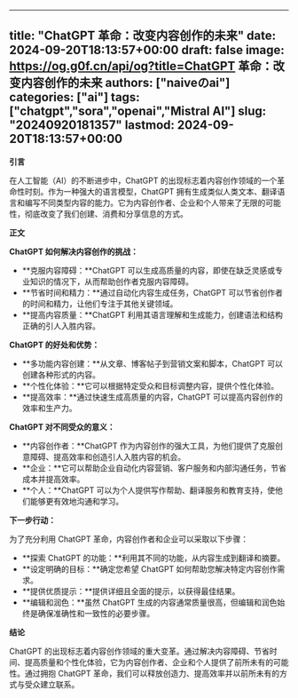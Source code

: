 
---
title: "ChatGPT 革命：改变内容创作的未来"
date: 2024-09-20T18:13:57+00:00
draft: false
image: https://og.g0f.cn/api/og?title=ChatGPT 革命：改变内容创作的未来
authors: ["naiveのai"]
categories: ["ai"]
tags: ["chatgpt","sora","openai","Mistral AI"]
slug: "20240920181357"
lastmod: 2024-09-20T18:13:57+00:00
---
**引言**

在人工智能（AI）的不断进步中，ChatGPT 的出现标志着内容创作领域的一个革命性时刻。作为一种强大的语言模型，ChatGPT 拥有生成类似人类文本、翻译语言和编写不同类型内容的能力。它为内容创作者、企业和个人带来了无限的可能性，彻底改变了我们创建、消费和分享信息的方式。

**正文**

**ChatGPT 如何解决内容创作的挑战：**

* **克服内容障碍：**ChatGPT 可以生成高质量的内容，即使在缺乏灵感或专业知识的情况下，从而帮助创作者克服内容障碍。
* **节省时间和精力：**通过自动化内容生成任务，ChatGPT 可以节省创作者的时间和精力，让他们专注于其他关键领域。
* **提高内容质量：**ChatGPT 利用其语言理解和生成能力，创建语法和结构正确的引人入胜内容。

**ChatGPT 的好处和优势：**

* **多功能内容创建：**从文章、博客帖子到营销文案和脚本，ChatGPT 可以创建各种形式的内容。
* **个性化体验：**它可以根据特定受众和目标调整内容，提供个性化体验。
* **提高效率：**通过快速生成高质量的内容，ChatGPT 可以提高内容创作的效率和生产力。

**ChatGPT 对不同受众的意义：**

* **内容创作者：**ChatGPT 作为内容创作的强大工具，为他们提供了克服创意障碍、提高效率和创造引人入胜内容的机会。
* **企业：**它可以帮助企业自动化内容营销、客户服务和内部沟通任务，节省成本并提高效率。
* **个人：**ChatGPT 可以为个人提供写作帮助、翻译服务和教育支持，使他们能够更有效地沟通和学习。

**下一步行动：**

为了充分利用 ChatGPT 革命，内容创作者和企业可以采取以下步骤：

* **探索 ChatGPT 的功能：**利用其不同的功能，从内容生成到翻译和摘要。
* **设定明确的目标：**确定您希望 ChatGPT 如何帮助您解决特定内容创作需求。
* **提供优质提示：**提供详细且全面的提示，以获得最佳结果。
* **编辑和润色：**虽然 ChatGPT 生成的内容通常质量很高，但编辑和润色始终是确保准确性和一致性的必要步骤。

**结论**

ChatGPT 的出现标志着内容创作领域的重大变革。通过解决内容障碍、节省时间、提高质量和个性化体验，它为内容创作者、企业和个人提供了前所未有的可能性。通过拥抱 ChatGPT 革命，我们可以释放创造力、提高效率并以前所未有的方式与受众建立联系。